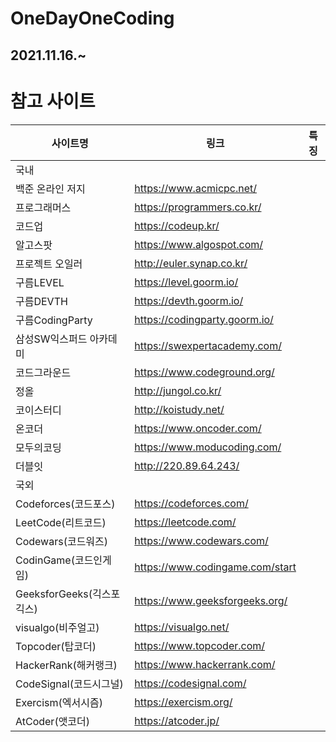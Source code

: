 # OneDayOneCoding

## 2021.11.16.~

# 참고 사이트
|사이트명|링크|특징|
|-|-|-|
| 국내 ||
| 백준 온라인 저지 | https://www.acmicpc.net/ | |
| 프로그래머스 | https://programmers.co.kr/ | |
| 코드업 | https://codeup.kr/ | |
| 알고스팟 | https://www.algospot.com/ | |
| 프로젝트 오일러 | http://euler.synap.co.kr/ | |
| 구름LEVEL | https://level.goorm.io/ | |
| 구름DEVTH | https://devth.goorm.io/ | |
| 구름CodingParty | https://codingparty.goorm.io/ | |
| 삼성SW익스퍼드 아카데미 | https://swexpertacademy.com/ | |
| 코드그라운드 | https://www.codeground.org/ | |
| 정올 | http://jungol.co.kr/ | |
| 코이스터디 | http://koistudy.net/ | |
| 온코더 | https://www.oncoder.com/ | |
| 모두의코딩 | https://www.moducoding.com/ | |
| 더블잇 | http://220.89.64.243/ | |
|국외||
| Codeforces(코드포스) | https://codeforces.com/ |
| LeetCode(리트코드) | https://leetcode.com/ |
| Codewars(코드워즈) | https://www.codewars.com/ |
| CodinGame(코드인게임) | https://www.codingame.com/start |
| GeeksforGeeks(긱스포긱스) | https://www.geeksforgeeks.org/ |
| visualgo(비주얼고) | https://visualgo.net/ |
| Topcoder(탑코더) | https://www.topcoder.com/ |
| HackerRank(해커랭크) | https://www.hackerrank.com/ |
| CodeSignal(코드시그널) | https://codesignal.com/ |
| Exercism(엑서시즘) | https://exercism.org/ |
| AtCoder(앳코더) | https://atcoder.jp/ |
